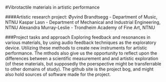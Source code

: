 #Vibrotactile materials in artistic performance


####Artistic research project:
Øyvind Brandtsegg - Department of Music, NTNU
Kaspar Lasn - Department of Mechanical and Industrial Engineering, NTNU
Alexandra Murray-Leslie - Trondheim Academy of Fine Art, NTNU


###Project tasks and approach
Exploring feedback and resonances in various materials, by using audio feedback techniques as the exploratory device. Utilizing these methods to create new instruments for artistic performance. The mthods also give us the opportunity to reflect upon the differences between a scientific measurement and and artistic exploration (of these materials, but supposedly the poerspective might be transferrable to other domains of study).
The github site is the project bog, and might also hold sources of software made for the project.
</p>

